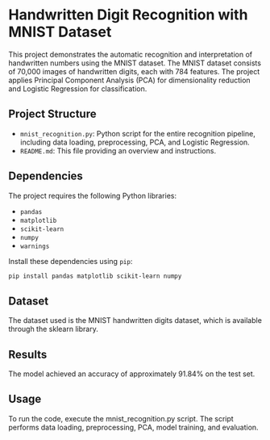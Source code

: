 # Handwritten Digit Recognition with MNIST Dataset

This project demonstrates the automatic recognition and interpretation of handwritten numbers using the MNIST dataset. The MNIST dataset consists of 70,000 images of handwritten digits, each with 784 features. The project applies Principal Component Analysis (PCA) for dimensionality reduction and Logistic Regression for classification.

## Project Structure

- `mnist_recognition.py`: Python script for the entire recognition pipeline, including data loading, preprocessing, PCA, and Logistic Regression.
- `README.md`: This file providing an overview and instructions.

## Dependencies

The project requires the following Python libraries:

- `pandas`
- `matplotlib`
- `scikit-learn`
- `numpy`
- `warnings`

Install these dependencies using `pip`:

```bash
pip install pandas matplotlib scikit-learn numpy
```

## Dataset
The dataset used is the MNIST handwritten digits dataset, which is available through the sklearn library.

## Results
The model achieved an accuracy of approximately 91.84% on the test set.

## Usage
To run the code, execute the mnist_recognition.py script. The script performs data loading, preprocessing, PCA, model training, and evaluation.
